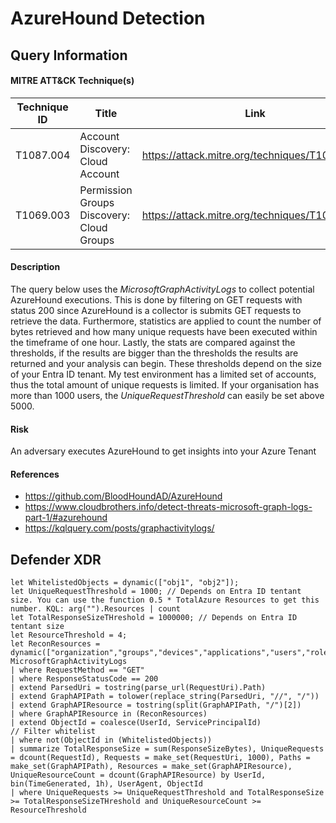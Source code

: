 # AzureHound Detection

## Query Information

#### MITRE ATT&CK Technique(s)

| Technique ID | Title    | Link    |
| ---  | --- | --- |
| T1087.004 | Account Discovery: Cloud Account | https://attack.mitre.org/techniques/T1087/004/ |
| T1069.003| Permission Groups Discovery: Cloud Groups | https://attack.mitre.org/techniques/T1069/003/ |

#### Description
The query below uses the *MicrosoftGraphActivityLogs* to collect potential AzureHound executions. This is done by filtering on GET requests with status 200 since AzureHound is a collector is submits GET requests to retrieve the data. Furthermore, statistics are applied to count the number of bytes retrieved and how many unique requests have been executed within the timeframe of one hour. Lastly, the stats are compared against the thresholds, if the results are bigger than the thresholds the results are returned and your analysis can begin. These thresholds depend on the size of your Entra ID tenant. My test environment has a limited set of accounts, thus the total amount of unique requests is limited. If your organisation has more than 1000 users, the *UniqueRequestThreshold* can easily be set above 5000.

#### Risk
An adversary executes AzureHound to get insights into your Azure Tenant

#### References
- https://github.com/BloodHoundAD/AzureHound
- https://www.cloudbrothers.info/detect-threats-microsoft-graph-logs-part-1/#azurehound
- https://kqlquery.com/posts/graphactivitylogs/

## Defender XDR
```KQL
let WhitelistedObjects = dynamic(["obj1", "obj2"]);
let UniqueRequestThreshold = 1000; // Depends on Entra ID tentant size. You can use the function 0.5 * TotalAzure Resources to get this number. KQL: arg("").Resources | count
let TotalResponseSizeTHreshold = 1000000; // Depends on Entra ID tentant size
let ResourceThreshold = 4;
let ReconResources = dynamic(["organization","groups","devices","applications","users","rolemanagement","serviceprincipals"]);
MicrosoftGraphActivityLogs
| where RequestMethod == "GET"
| where ResponseStatusCode == 200
| extend ParsedUri = tostring(parse_url(RequestUri).Path)
| extend GraphAPIPath = tolower(replace_string(ParsedUri, "//", "/"))
| extend GraphAPIResource = tostring(split(GraphAPIPath, "/")[2])
| where GraphAPIResource in (ReconResources)
| extend ObjectId = coalesce(UserId, ServicePrincipalId)
// Filter whitelist
| where not(ObjectId in (WhitelistedObjects))
| summarize TotalResponseSize = sum(ResponseSizeBytes), UniqueRequests = dcount(RequestId), Requests = make_set(RequestUri, 1000), Paths = make_set(GraphAPIPath), Resources = make_set(GraphAPIResource), UniqueResourceCount = dcount(GraphAPIResource) by UserId, bin(TimeGenerated, 1h), UserAgent, ObjectId
| where UniqueRequests >= UniqueRequestThreshold and TotalResponseSize >= TotalResponseSizeTHreshold and UniqueResourceCount >= ResourceThreshold
```
